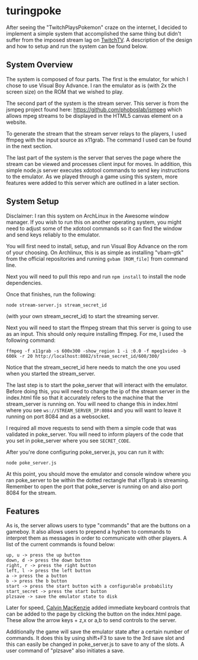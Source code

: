 turingpoke
==========

After seeing the "TwitchPlaysPokemon" craze on the internet, I decided to implement a simple system that accomplished the same thing but didn't suffer from the imposed stream lag on [TwitchTV](http://twitch.tv). A description of the design and how to setup and run the system can be found below.

## System Overview
The system is composed of four parts. The first is the emulator, for which I chose to use Visual Boy Advance. I ran the emulator as is (with 2x the screen size) on the ROM that we wished to play.

The second part of the system is the stream server. This server is from the jsmpeg project found here: https://github.com/phoboslab/jsmpeg which allows mpeg streams to be displayed in the HTML5 canvas element on a website. 

To generate the stream that the stream server relays to the players, I used ffmpeg with the input source as x11grab. The command I used can be found in the next section.

The last part of the system is the server that serves the page where the stream can be viewed and processes client input for moves. In addition, this simple node.js server executes xdotool commands to send key instructions to the emulator. As we played through a game using this system, more features were added to this server which are outlined in a later section.

## System Setup
Disclaimer: I ran this system on ArchLinux in the Awesome window manager. If you wish to run this on another operating system, you might need to adjust some of the xdotool commands so it can find the window and send keys reliably to the emulator.

You will first need to install, setup, and run Visual Boy Advance on the rom of your choosing. On Archlinux, this is as simple as installing "vbam-gtk" from the official repositories and running ```gvbam [ROM_file]``` from command line.

Next you will need to pull this repo and run ```npm install``` to install the node dependencies.

Once that finishes, run the following:
```
node stream-server.js stream_secret_id
```
(with your own stream_secret_id) to start the streaming server.

Next you will need to start the ffmpeg stream that this server is going to use as an input. This should only require installing ffmpeg. For me, I used the following command:
```
ffmpeg -f x11grab -s 600x300 -show_region 1 -i :0.0 -f mpeg1video -b 600k -r 20 http://localhost:8082/stream_secret_id/600/300/
```
Notice that the stream_secret_id here needs to match the one you used when you started the stream_server.

The last step is to start the poke_server that will interact with the emulator. Before doing this, you will need to change the ip of the stream server in the index.html file so that it accurately refers to the machine that the stream_server is running on. You will need to change this in index.html where you see ```ws://STREAM_SERVER_IP:8084``` and you will want to leave it running on port 8084 and as a websocket.

I required all move requests to send with them a simple code that was validated in poke_server. You will need to inform players of the code that you set in poke_server where you see ```SECRET_CODE```.

After you're done configuring poke_server.js, you can run it with:

```
node poke_server.js
```

At this point, you should move the emulator and console window where you ran poke_server to be within the dotted rectangle that x11grab is streaming. Remember to open the port that poke_server is running on and also port 8084 for the stream.

## Features
As is, the server allows users to type "commands" that are the buttons on a gameboy. It also allows users to prepend a hyphen to commands to interpret them as messages in order to communicate with other players. A list of the current commands is found below:

```
up, u -> press the up button
down, d -> press the down button
right, r -> press the right button
left, l -> press the left button
a -> press the a button
b -> press the b button
start -> press the start button with a configurable probability
start_secret -> press the start button
plzsave -> save the emulator state to disk
```

Later for speed, [Calvin MacKenzie](https://github.com/calvinmm) added immediate keyboard controls that can be added to the page by clicking the button on the index.html page. These allow the arrow keys + z,x or a,b to send controls to the server.

Additionally the game will save the emulator state after a certain number of commands. It does this by using shift+F3 to save to the 3rd save slot and this can easily be changed in poke_server.js to save to any of the slots. A user command of "plzsave" also initiates a save.

